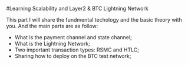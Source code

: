 #Learning Scalability and Layer2 & BTC Lightning Network

This part I will share the fundmental techology and the basic theory with you.
And the main parts are as follow:
- What is the payment channel and state channel;
- What is the Lightning Network;
- Two important transaction types: RSMC and HTLC;
- Sharing how to deploy on the BTC test network;
